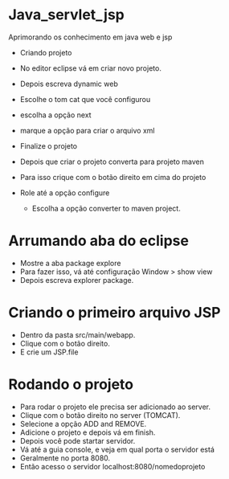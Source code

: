 # Java_servlet_jsp
Aprimorando os conhecimento em java web e jsp

 - Criando projeto
  - No editor eclipse vá em criar novo projeto.
  - Depois escreva dynamic web
  - Escolhe o tom cat que você configurou
  - escolha a opção next
  - marque a opção para criar o arquivo xml
  - Finalize o projeto

 - Depois que criar o projeto converta para projeto maven
 - Para isso crique com o botão direito em cima do projeto
 - Role até a opção configure
    - Escolha a opção converter to maven project.

# Arrumando aba do eclipse
- Mostre a aba package explore
- Para fazer isso, vá até configuração Window > show view
- Depois escreva explorer package.

# Criando o primeiro arquivo JSP
 - Dentro da pasta src/main/webapp.
 - Clique com o botão direito.
 - E crie um JSP.file

 # Rodando o projeto
 - Para rodar o projeto ele precisa ser adicionado ao server.
 - Clique com o botão direito no server (TOMCAT).
 - Selecione a opção ADD and REMOVE.
 - Adicione o projeto e depois vá em finish.
 - Depois você pode startar servidor.
 - Vá até a guia console, e veja em qual porta o servidor está
 - Geralmente no porta 8080.
 - Então acesso o servidor localhost:8080/nomedoprojeto